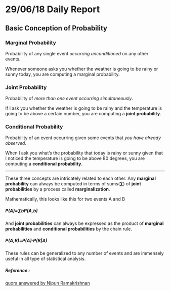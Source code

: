 # 29/06/18 Daily Report

## Basic Conception of Probability

### Marginal Probability
Probability of any single event *occurring unconditioned* on any other events.

Whenever someone asks you whether the weather is going to be rainy or sunny today, you are computing a marginal probability.

### Joint Probability 
Probability of *more than one event occurring simultaneously*. 

If I ask you whether the weather is going to be rainy and the temperature is going to be above a certain number, you are computing a **joint probability**.

### Conditional Probability 
Probability of an event occurring given some events that *you have already observed*. 

When I ask you what’s the probability that today is rainy or sunny given that I noticed the temperature is going to be above 80 degrees, you are computing a **conditional probability**.


-----------------


These three concepts are intricately related to each other. Any **marginal probability** can always be computed in terms of sums(**∑**) of **joint probabilities** by a process called **marginalization**.

Mathematically, this looks like this for two events A and B

##### P(A)=∑bP(A,b)

And **joint probabilities** can always be expressed as the product of **marginal probabilities** and **conditional probabilities** by the chain rule.

##### P(A,B)=P(A)⋅P(B|A)

These rules can be generalized to any number of events and are immensely useful in all type of statistical analysis.


##### Reference :
[quora answered by Nipun Ramakrishnan](https://www.quora.com/What-are-marginal-probability-and-conditional-probability)
